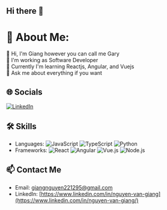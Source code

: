 ## Hi there 👋

# 💫 About Me:
👋 Hi, I'm Giang however you can call me Gary <br>
💼 I'm working as Software Developer <br>
🌱 Currently I'm learning Reactjs, Angular, and Vuejs<br>
💬 Ask me about everything if you want<br>

## 🌐 Socials
[![LinkedIn](https://img.shields.io/badge/LinkedIn-blue?style=for-the-badge&logo=linkedin)]([https://linkedin.com/in/yourusername](https://www.linkedin.com/in/nguyen-van-giang/))

## 🛠 Skills
- Languages: ![JavaScript](https://img.shields.io/badge/JavaScript-323330?style=for-the-badge&logo=javascript) ![TypeScript](https://img.shields.io/badge/TypeScript-3178C6?style=for-the-badge&logo=typescript) ![Python](https://img.shields.io/badge/Python-3776AB?style=for-the-badge&logo=python)
- Frameworks: ![React](https://img.shields.io/badge/React-20232A?style=for-the-badge&logo=react) ![Angular](https://img.shields.io/badge/Angular-DD0031?style=for-the-badge&logo=angular) ![Vue.js](https://img.shields.io/badge/Vue.js-4FC08D?style=for-the-badge&logo=vue.js) ![Node.js](https://img.shields.io/badge/Node.js-339933?style=for-the-badge&logo=nodedotjs)

## 📫 Contact Me
- Email: [giangnguyen221295@gmail.com](mailto:giangnguyen221295@gmail.com)
- LinkedIn: [https://www.linkedin.com/in/nguyen-van-giang](https://www.linkedin.com/in/nguyen-van-giang/)
